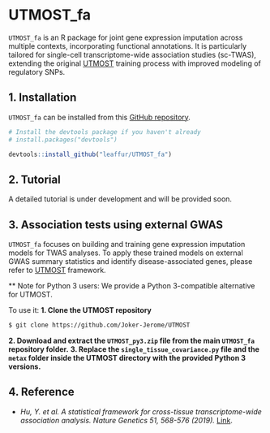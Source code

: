 # UTMOST_fa

`UTMOST_fa` is an R package for joint gene expression imputation across multiple contexts, incorporating functional annotations. It is particularly tailored for single-cell transcriptome-wide association studies (sc-TWAS), extending the original [UTMOST](https://github.com/yiminghu/CTIMP/tree/master) training process with improved modeling of regulatory SNPs.

## 1. Installation

`UTMOST_fa` can be installed from this [GitHub repository](https://github.com/leaffur/UTMOST_fa).

``` r
# Install the devtools package if you haven't already
# install.packages("devtools")

devtools::install_github("leaffur/UTMOST_fa")
```

## 2. Tutorial

A detailed tutorial is under development and will be provided soon.

## 3. Association tests using external GWAS

`UTMOST_fa` focuses on building and training gene expression imputation models for TWAS analyses. To apply these trained models on external GWAS summary statistics and identify disease-associated genes, please refer to [UTMOST](https://github.com/Joker-Jerome/UTMOST) framework.

** Note for Python 3 users:
We provide a Python 3-compatible alternative for UTMOST. 

To use it:
**1. Clone the UTMOST repository**
```bash
$ git clone https://github.com/Joker-Jerome/UTMOST
```
**2. Download and extract the `UTMOST_py3.zip` file from the main `UTMOST_fa` repository folder.**
**3. Replace the `single_tissue_covariance.py` file and the `metax` folder inside the UTMOST directory with the provided Python 3 versions.**

## 4. Reference

  - *Hu, Y. et al. A statistical framework for cross-tissue transcriptome-wide association analysis. Nature Genetics 51, 568-576 (2019).* [Link](https://www.nature.com/articles/s41588-019-0345-7).
